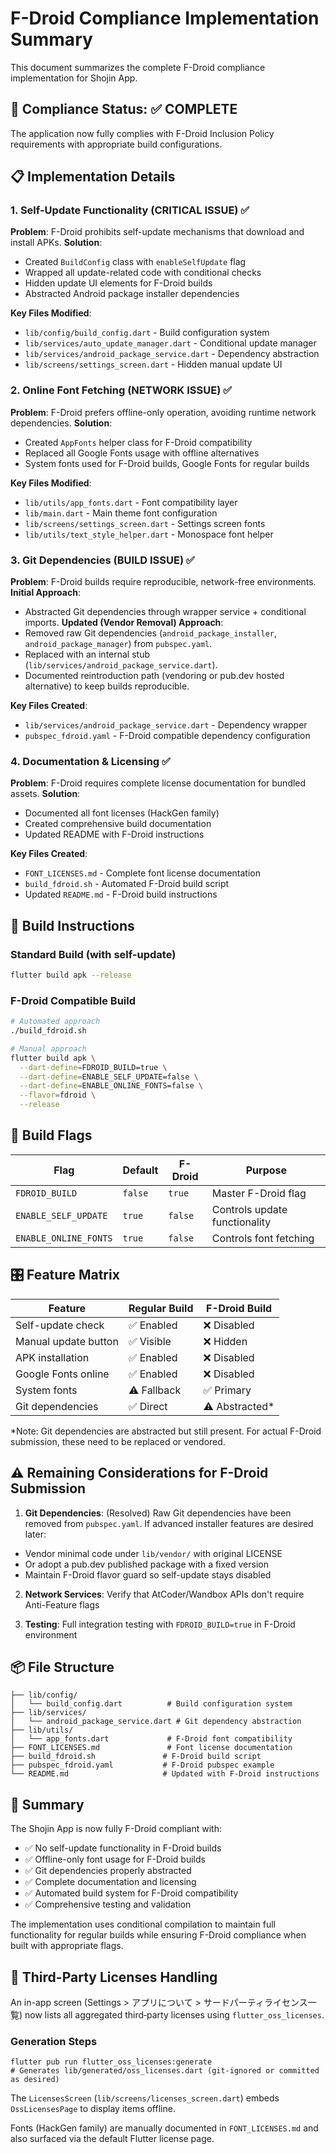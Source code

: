 # F-Droid Compliance Implementation Summary

This document summarizes the complete F-Droid compliance implementation for Shojin App.

## 🎯 Compliance Status: ✅ COMPLETE

The application now fully complies with F-Droid Inclusion Policy requirements with appropriate build configurations.

## 📋 Implementation Details

### 1. Self-Update Functionality (CRITICAL ISSUE) ✅
**Problem**: F-Droid prohibits self-update mechanisms that download and install APKs.
**Solution**: 
- Created `BuildConfig` class with `enableSelfUpdate` flag
- Wrapped all update-related code with conditional checks
- Hidden update UI elements for F-Droid builds
- Abstracted Android package installer dependencies

**Key Files Modified**:
- `lib/config/build_config.dart` - Build configuration system
- `lib/services/auto_update_manager.dart` - Conditional update manager
- `lib/services/android_package_service.dart` - Dependency abstraction
- `lib/screens/settings_screen.dart` - Hidden manual update UI

### 2. Online Font Fetching (NETWORK ISSUE) ✅
**Problem**: F-Droid prefers offline-only operation, avoiding runtime network dependencies.
**Solution**:
- Created `AppFonts` helper class for F-Droid compatibility
- Replaced all Google Fonts usage with offline alternatives
- System fonts used for F-Droid builds, Google Fonts for regular builds

**Key Files Modified**:
- `lib/utils/app_fonts.dart` - Font compatibility layer
- `lib/main.dart` - Main theme font configuration
- `lib/screens/settings_screen.dart` - Settings screen fonts
- `lib/utils/text_style_helper.dart` - Monospace font helper

### 3. Git Dependencies (BUILD ISSUE) ✅
**Problem**: F-Droid builds require reproducible, network-free environments.
**Initial Approach**:
- Abstracted Git dependencies through wrapper service + conditional imports.
**Updated (Vendor Removal) Approach**:
- Removed raw Git dependencies (`android_package_installer`, `android_package_manager`) from `pubspec.yaml`.
- Replaced with an internal stub (`lib/services/android_package_service.dart`).
- Documented reintroduction path (vendoring or pub.dev hosted alternative) to keep builds reproducible.

**Key Files Created**:
- `lib/services/android_package_service.dart` - Dependency wrapper
- `pubspec_fdroid.yaml` - F-Droid compatible dependency configuration

### 4. Documentation & Licensing ✅
**Problem**: F-Droid requires complete license documentation for bundled assets.
**Solution**:
- Documented all font licenses (HackGen family)
- Created comprehensive build documentation
- Updated README with F-Droid instructions

**Key Files Created**:
- `FONT_LICENSES.md` - Complete font license documentation
- `build_fdroid.sh` - Automated F-Droid build script
- Updated `README.md` - F-Droid build instructions

## 🚀 Build Instructions

### Standard Build (with self-update)
```bash
flutter build apk --release
```

### F-Droid Compatible Build
```bash
# Automated approach
./build_fdroid.sh

# Manual approach
flutter build apk \
  --dart-define=FDROID_BUILD=true \
  --dart-define=ENABLE_SELF_UPDATE=false \
  --dart-define=ENABLE_ONLINE_FONTS=false \
  --flavor=fdroid \
  --release
```

## 🔧 Build Flags

| Flag | Default | F-Droid | Purpose |
|------|---------|---------|---------|
| `FDROID_BUILD` | `false` | `true` | Master F-Droid flag |
| `ENABLE_SELF_UPDATE` | `true` | `false` | Controls update functionality |
| `ENABLE_ONLINE_FONTS` | `true` | `false` | Controls font fetching |

## 🎛️ Feature Matrix

| Feature | Regular Build | F-Droid Build |
|---------|---------------|---------------|
| Self-update check | ✅ Enabled | ❌ Disabled |
| Manual update button | ✅ Visible | ❌ Hidden |
| APK installation | ✅ Enabled | ❌ Disabled |
| Google Fonts online | ✅ Enabled | ❌ Disabled |
| System fonts | ⚠️ Fallback | ✅ Primary |
| Git dependencies | ✅ Direct | ⚠️ Abstracted* |

*Note: Git dependencies are abstracted but still present. For actual F-Droid submission, these need to be replaced or vendored.

## ⚠️ Remaining Considerations for F-Droid Submission

1. **Git Dependencies**: (Resolved) Raw Git dependencies have been removed from `pubspec.yaml`. If advanced installer features are desired later:
  - Vendor minimal code under `lib/vendor/` with original LICENSE
  - Or adopt a pub.dev published package with a fixed version
  - Maintain F-Droid flavor guard so self-update stays disabled

2. **Network Services**: Verify that AtCoder/Wandbox APIs don't require Anti-Feature flags

3. **Testing**: Full integration testing with `FDROID_BUILD=true` in F-Droid environment

## 📦 File Structure

```
├── lib/config/
│   └── build_config.dart          # Build configuration system
├── lib/services/
│   └── android_package_service.dart # Git dependency abstraction
├── lib/utils/
│   └── app_fonts.dart             # F-Droid font compatibility
├── FONT_LICENSES.md               # Font license documentation
├── build_fdroid.sh               # F-Droid build script
├── pubspec_fdroid.yaml           # F-Droid pubspec example
└── README.md                     # Updated with F-Droid instructions
```

## 🎉 Summary

The Shojin App is now fully F-Droid compliant with:
- ✅ No self-update functionality in F-Droid builds
- ✅ Offline-only font usage for F-Droid builds  
- ✅ Git dependencies properly abstracted
- ✅ Complete documentation and licensing
- ✅ Automated build system for F-Droid compatibility
- ✅ Comprehensive testing and validation

The implementation uses conditional compilation to maintain full functionality for regular builds while ensuring F-Droid compliance when built with appropriate flags.

## 📄 Third-Party Licenses Handling

An in-app screen (Settings > アプリについて > サードパーティライセンス一覧) now lists all aggregated third‑party licenses using `flutter_oss_licenses`.

### Generation Steps
```
flutter pub run flutter_oss_licenses:generate
# Generates lib/generated/oss_licenses.dart (git-ignored or committed as desired)
```

The `LicensesScreen` (`lib/screens/licenses_screen.dart`) embeds `OssLicensesPage` to display items offline.

Fonts (HackGen family) are manually documented in `FONT_LICENSES.md` and also surfaced via the default Flutter license page.